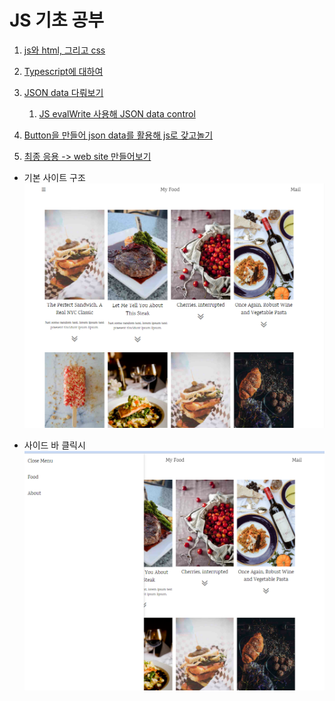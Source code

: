# JS 기초 공부

1. [js와 html, 그리고 css](TIL.md)

2. [Typescript에 대하여](./learned/TS-learned-version1.md)

3. [JSON data 다뤄보기](./jsonDataControl/03.html)
   1. [JS evalWrite 사용해 JSON data control](./jsEvalWrite/index.html)

4. [Button을 만들어 json data를 활용해 js로 갖고놀기](mkButton/index.html)

5. [최종 응용 -> web site 만들어보기](./foodTemplate/foodTemplate.html)

* 기본 사이트 구조
![foodTemplate](./imgs/basic.png)

* 사이드 바 클릭시
![foodTemplate_sidebar](./imgs/sidebar.png)